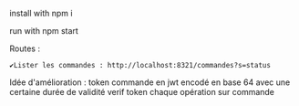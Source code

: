 install with npm i

run with npm start

Routes :

    ✔️Lister les commandes : http://localhost:8321/commandes?s=status




Idée d'amélioration :
    token commande en jwt encodé en base 64 avec une certaine durée de validité
    verif token chaque opération sur commande